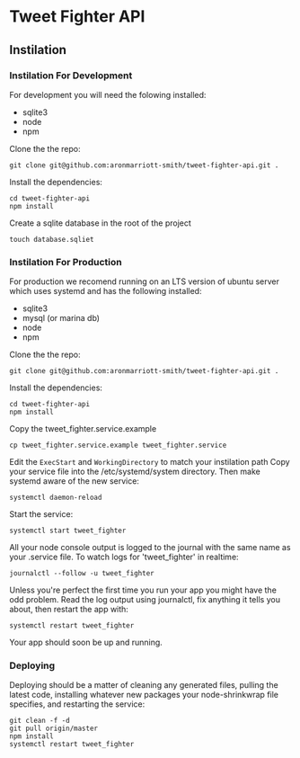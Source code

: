 # Tweet Fighter API


## Instilation
### Instilation For Development
For development you will need the folowing installed:

* sqlite3
* node
* npm

Clone the the repo:
```
git clone git@github.com:aronmarriott-smith/tweet-fighter-api.git .
```

Install the dependencies:
```
cd tweet-fighter-api
npm install
```
Create a sqlite database in the root of the project
```
touch database.sqliet
```

### Instilation For Production
For production we recomend running on an LTS version of ubuntu server which uses systemd and has the following installed:

* sqlite3
* mysql (or marina db)
* node
* npm

Clone the the repo:
```
git clone git@github.com:aronmarriott-smith/tweet-fighter-api.git .
```

Install the dependencies:
```
cd tweet-fighter-api
npm install
```

Copy the tweet_fighter.service.example
```
cp tweet_fighter.service.example tweet_fighter.service
```
Edit the `ExecStart` and `WorkingDirectory` to match your instilation path
Copy your service file into the /etc/systemd/system directory. Then make systemd aware of the new service:
```
systemctl daemon-reload
```
Start the service:
```
systemctl start tweet_fighter
```
All your node console output is logged to the journal with the same name as your .service file. To watch logs for 'tweet_fighter' in realtime:
```
journalctl --follow -u tweet_fighter
```

Unless you're perfect the first time you run your app you might have the odd problem. Read the log output using journalctl, fix anything it tells you about, then restart the app with:
```
systemctl restart tweet_fighter
```
Your app should soon be up and running.

### Deploying
Deploying should be a matter of cleaning any generated files, pulling the latest code, installing whatever new packages your node-shrinkwrap file specifies, and restarting the service:
```
git clean -f -d
git pull origin/master
npm install
systemctl restart tweet_fighter
```